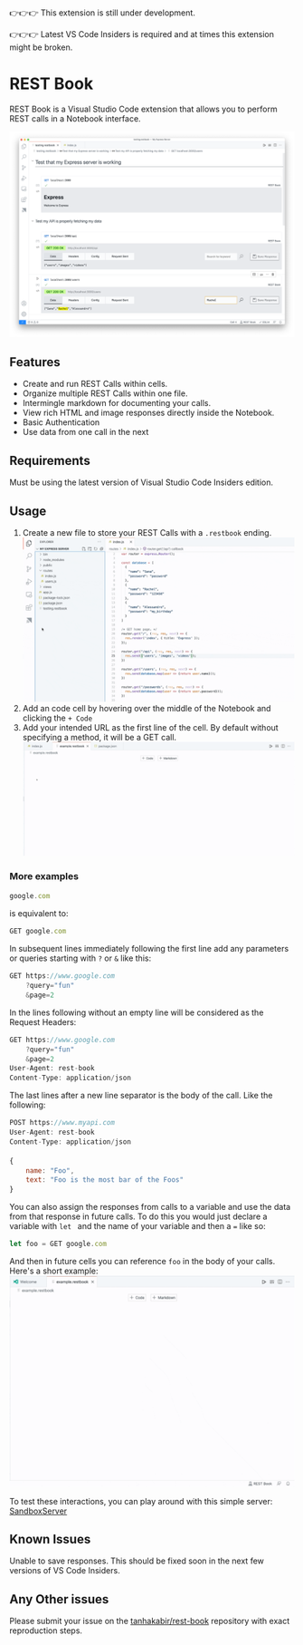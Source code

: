 👉👉👉 This extension is still under development.

👉👉👉 Latest VS Code Insiders is required and at times this extension might be broken.

# REST Book

REST Book is a Visual Studio Code extension that allows you to perform REST calls in a Notebook interface.

![Example of REST Book notebook that REST calls made to an Express App](docs/images/express-app.png)

## Features

- Create and run REST Calls within cells.
- Organize multiple REST Calls within one file.
- Intermingle markdown for documenting your calls.
- View rich HTML and image responses directly inside the Notebook.
- Basic Authentication
- Use data from one call in the next

## Requirements

Must be using the latest version of Visual Studio Code Insiders edition.

## Usage

1. Create a new file to store your REST Calls with a `.restbook` ending.
![New file creation](docs/images/new-file.gif)
1. Add an code cell by hovering over the middle of the Notebook and clicking the `+ Code`
1. Add your intended URL as the first line of the cell. By default without specifying a method, it will be a GET call.
![Making a call to my Express Server](docs/images/make-call.gif)


### More examples

```javascript
google.com
```

is equivalent to:

```javascript
GET google.com
```

In subsequent lines immediately following the first line add any parameters or queries starting with `?` or `&` like this:

```javascript
GET https://www.google.com
    ?query="fun"
    &page=2
```

In the lines following without an empty line will be considered as the Request Headers:

```javascript
GET https://www.google.com
    ?query="fun"
    &page=2
User-Agent: rest-book
Content-Type: application/json 
```

The last lines after a new line separator is the body of the call. Like the following:

```javascript
POST https://www.myapi.com
User-Agent: rest-book
Content-Type: application/json 

{
    name: "Foo",
    text: "Foo is the most bar of the Foos" 
}
```

You can also assign the responses from calls to a variable and use the data from that response in future calls. To do this you would just declare a variable with `let ` and the name of your variable and then a `=` like so:

```javascript
let foo = GET google.com
```

And then in future cells you can reference `foo` in the body of your calls. Here's a short example:
![Example of someone declaring foo to be the response of a GET call to google.com and then creating a new cell after and seeing the auto-complete suggestions for foo.](docs/images/cross-cell-variable.gif)

To test these interactions, you can play around with this simple server: [SandboxServer](https://github.com/tanhakabir/SandboxServer)

## Known Issues

Unable to save responses. This should be fixed soon in the next few versions of VS Code Insiders.

## Any Other issues

Please submit your issue on the [tanhakabir/rest-book](https://github.com/tanhakabir/rest-book) repository with exact reproduction steps.
